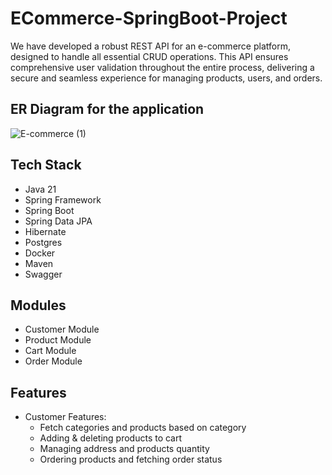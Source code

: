 # ECommerce-SpringBoot-Project
We have developed a robust REST API for an e-commerce platform, designed to handle all essential CRUD operations. This API ensures comprehensive user validation throughout the entire process, delivering a secure and seamless experience for managing products, users, and orders.

## ER Diagram for the application
![E-commerce (1)](https://github.com/user-attachments/assets/48c4479f-2ad5-4155-b1e2-9aca1b532472)


## Tech Stack

* Java 21
* Spring Framework
* Spring Boot
* Spring Data JPA
* Hibernate
* Postgres
* Docker
* Maven
* Swagger

## Modules

* Customer Module
* Product Module
* Cart Module
* Order Module

## Features
* Customer Features:
  - Fetch categories and products based on category
  - Adding & deleting products to cart
  - Managing address and products quantity
  - Ordering products and fetching order status
  



